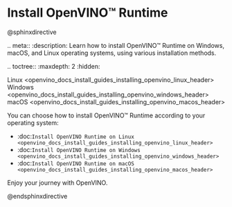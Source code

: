 # Install OpenVINO™ Runtime

@sphinxdirective

.. meta::
   :description: Learn how to install OpenVINO™ Runtime on Windows, macOS, and 
                 Linux operating systems, using various installation methods.


.. toctree::
   :maxdepth: 2
   :hidden:

   Linux <openvino_docs_install_guides_installing_openvino_linux_header>
   Windows <openvino_docs_install_guides_installing_openvino_windows_header>
   macOS <openvino_docs_install_guides_installing_openvino_macos_header>


You can choose how to install OpenVINO™ Runtime according to your operating system: 

* :doc:`Install OpenVINO Runtime on Linux <openvino_docs_install_guides_installing_openvino_linux_header>`
* :doc:`Install OpenVINO Runtime on Windows <openvino_docs_install_guides_installing_openvino_windows_header>`
* :doc:`Install OpenVINO Runtime on macOS <openvino_docs_install_guides_installing_openvino_macos_header>`

Enjoy your journey with OpenVINO.


@endsphinxdirective
